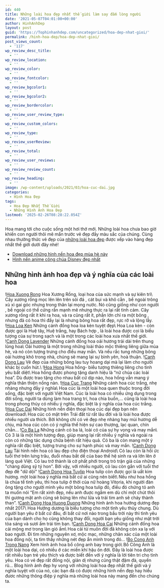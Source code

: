 ```yaml
---
id: 440
title: Những loài hoa đẹp nhất thế giới làm say đắm lòng người
date: '2021-05-07T04:01:00+00:00'
author: HinhAnhDep
layout: post
guid: 'https://Tophinhanhdep.com/uncategorized/hoa-dep-nhat-gioi/'
permalink: /hinh-hoa-dep/hoa-dep-nhat-gioi/
post_views_count:
  - '117'
wp_review_desc_title:
  - ''
wp_review_location:
  - ''
wp_review_color:
  - ''
wp_review_fontcolor:
  - ''
wp_review_bgcolor1:
  - ''
wp_review_bgcolor2:
  - ''
wp_review_bordercolor:
  - ''
wp_review_user_review_type:
  - ''
wp_review_custom_colors:
  - ''
wp_review_type:
  - ''
wp_review_userReview:
  - ''
wp_review_total:
  - ''
wp_review_user_reviews:
  - ''
wp_review_review_count:
  - ''
wp_review_heading:
  - ''
image: /wp-content/uploads/2021/03/hoa-cuc-dai.jpg
categories:
  - Hình Hoa Đẹp
tags:
  - Hoa Đẹp Nhất Thế Giới
  - Những Hình Ảnh Hoa Đẹp
lastmod: '2025-02-26T08:28:22.054Z'
---
```

Hoa mang tới cho cuộc sống một hơi thở mới. Những loài hoa chưa bao giờ khiến con người thôi mê mẩn trước vẻ đẹp đầy màu sắc của chúng. Cùng nhau thưởng thức vẻ đẹp của [những loài hoa đẹp](https://tophinhanhdep.com/hinh-hoa-dep/hoa-dep-nhat-gioi/) được xếp vào hàng đẹp nhất thế giới dưới đây nhé!

- [Download những hình nền hoa đẹp mùa hè này](https://tophinhanhdep.com/hinh-hoa-dep/nhung-hinh-anh-hoa-dep-nhat/)
- [Hình nền anime công chúa Disney đẹp nhất](https://tophinhanhdep.com/anh-anime/hinh-nen-anime-cong-chua-disney-dep-nhat/)

## Những hình ảnh hoa đẹp và ý nghĩa của các loài hoa

\![Hoa Xuong Rong](https://tophinhanhdep.com/wp-content/uploads/2021/03/hoa-xuong-rong.jpg) Hoa Xương Rồng, loại hoa của sức mạnh và sự kiên trì\ Cây xương rồng mọc lên lên trên sỏi đá , cát bụi và khô cằn , bề ngoài trông xù xì gai góc nhưng trong thân lại mọng nước. Nó cũng giống như con người , bề ngoài có thể cứng rắn mạnh mẽ nhưng thực ra lại rất tình cảm. Cây xương rồng rất ít khi ra hoa, và ra cũng rất ít, phần lớn chỉ ra một bông , nhưng đã có hoa thì đấy lại là nhưng bông hoa rất đẹp, rực rỡ và lộng lẫy. \![Hoa Loa Ken](https://tophinhanhdep.com/wp-content/uploads/2021/03/hoa-loa-ken.jpg) Những cánh đồng hoa loa kèn tuyệt đẹp\ Hoa Loa kèn - còn được gọi là Huệ tây, Huệ trắng, hay Bách hợp , là loài hoa được coi là biểu tượng của sự trong sạch và là một trong các loài hoa xưa nhất thế giới. \![Canh Dong Lavender](https://tophinhanhdep.com/wp-content/uploads/2021/03/canh-dong-lavender.jpg) Những cánh đồng hoa oải hương trải dài trên thung lũng hoa\ Oải hương là một trong những loài thảo mộc thiêng liêng giữa mùa hè, và nó còn tượng trưng cho điều may mắn. Và nếu rắc tung những bông oải hương khô trong nhà, chúng sẽ mang lại sự bình yên, hoà thuận. \![Canh Dong Lau](https://tophinhanhdep.com/wp-content/uploads/2021/03/canh-dong-lau-trang.jpg) Vẻ đẹp của những bông lau tuy hoang dại mà lại làm cho người khác bị cuốn hút.\ \![Hoa Hong](https://tophinhanhdep.com/wp-content/uploads/2021/03/hoa-hong.jpg) Hoa hồng- biểu tượng thiêng liêng cho tình yêu bất diệt\ Hoa hồng được phong tặng danh hiệu là “nữ chúa các loài hoa”. Dù được trao tặng cho nhau bất cứ dịp nào, hoa hồng vẫn mang ý nghĩa thân thiện nồng nàn. \![Hoa Cuc Trang](https://tophinhanhdep.com/wp-content/uploads/2021/03/hoa-cuc-trang.jpg) Những cánh hoa cúc trắng, nhẹ nhàng nhưng đầy ý nghĩa\ Hoa cúc là một loài hoa quen thuộc trong đời sống, đặc biệt với người Việt Nam. Cúc là loài hoa có nhiều ứng dụng trong đời sống, người ta dùng làm hoa trang trí, hoa chia buồn,... cũng là loài hoa trong phong thủy có nhiều ý nghĩa, đặc biệt là ý nghĩa của hoa cúc trắng. \![Hoa Cuc Dai](https://tophinhanhdep.com/wp-content/uploads/2021/03/hoa-cuc-dai.jpg) Những hình nền điện thoại hoa cúc dại đẹp bạn nên download\ Hoa cúc có mặt trên Trái đất từ rất lâu đời và là loài hoa được nhiều người ưa thích. Bởi không chỉ có vẻ đẹp nhẹ nhàng hay mùi hương dễ chịu, mà hoa cúc còn có ý nghĩa thể hiện sự cao thượng, lạc quan, chín chắn… \![Co Ba La](https://tophinhanhdep.com/wp-content/uploads/2021/03/co-ba-la.jpg) Những cánh cỏ ba lá, loài cỏ của sự hy vọng và may mắn\ Cỏ 3 lá là một hình tượng đẹp, giúp mang lại rất nhiều ý nghĩa và ngoài ra còn có những tác dụng chữa bệnh rất hiệu quả. Cỏ ba lá còn mang một ý nghĩa rất đặc biệt, tượng trưng cho sự hạnh phúc và may mắn. \![Canh Dong Lau](https://tophinhanhdep.com/wp-content/uploads/2021/03/canh-dong-lau.jpg) Tải hình nền hoa cỏ lau đẹp cho điện thoại Android\ Cỏ lau còn là hồi ức tuổi thơ trên lưng trâu, đuổi nhau bắt dế của bao thế hệ sinh ra và lớn lên ở làng quê Việt. Cỏ lau trở thành lá cờ phất phới trong trò trận giả của những "chàng dũng sỹ tý hon". Bởi vậy, với nhiều người, cỏ lau còn gắn với tuổi thơ đẹp đẽ "dữ dội" \![Canh Dong Hoa Tuylip](https://tophinhanhdep.com/wp-content/uploads/2021/03/canh-dong-hoa-tuylip.jpg) Hoa tulip còn được gọi là uất kim hương. một loài hoa ý nghĩa mà bất cứ ai cũng nên biết\ Nếu như hoa hồng là chúa tể tình yêu, thì hoa tulip ở thời của nữ hoàng Vitoria, khi người đàn ông tặng cho người mình yêu một bông hoa tulip đỏ, điều đó chứng tỏ anh ta muốn nói “Em rất xinh đẹp, nếu anh đuợc ngắm em dù chỉ một chút thôi thì gương mặt anh cũng sẽ bừng lên như lửa và trái tim anh sẽ cháy thành than”. \![Canh Dong Hoa Huong Duong](https://tophinhanhdep.com/wp-content/uploads/2021/03/canh-dong-hoa-huong-duong.jpg) Những hình ảnh hoa hướng dương đẹp nhất 2017\ Hoa Hướng dương là biểu tượng cho một tình yêu thủy chung. Dù người bạn yêu ở bất cứ đâu, đi bất cứ nơi nào trong bầu trời này thì tình yêu của bạn dành cho họ cũng không thay đổi, người bạn yêu giống như mặt trời tỏa sáng và sươi ấm trái tim bạn. \![Canh Dong Hoa Cai](https://tophinhanhdep.com/wp-content/uploads/2021/03/canh-dong-hoa-cải.jpg) Những cánh đồng hoa cải mộng mơ trong làn gió ấm\ Hoa cải từ muôn đời đã không còn xa lạ với bao người. Đi tìm những nguyên xơ, mộc mạc, những chân xác của một loài hoa đồng nội, ta tìm thấy những nét đẹp ẩn mình trong đó… \![Bo Cong Anh Trong Nang](https://tophinhanhdep.com/wp-content/uploads/2021/03/bo-con-anh-trong-nang.jpg) Xem hình ảnh hoa bồ công anh bay trong gió\ Bồ Công Anh là một loài hoa dại, có nhiều ở các miền khí hậu ôn đới. Đây là loài hoa được rất nhiều bạn trẻ yêu thích và được biết đến với ý nghĩa là lời tiên tri cho tình yêu. Hoa có vẻ đẹp rất đồng nội, giản dị nhưng cũng thật đậm đà, quyến rũ… Blog hình ảnh đẹp hy vọng với những loài hoa đẹp nhất thế giới và ý nghĩa tuyệt vời của nó, các bạn đã có được những hình nền đẹp hay hiểu đươc những thông điệp ý nghĩa mà những loài hoa này mang đến cho chúng ta.
